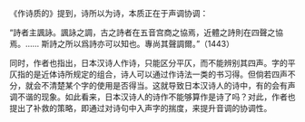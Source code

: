 《作诗质的》提到，诗所以为诗，本质正在于声调协调：

“詩者主諷詠。諷詠之調，古之詩者在五音宫商之協焉，近體之詩則在四聲之協焉。……
斯詩之所以爲詩亦可以知也。專尚其聲調爾。”（1443）

同时，作者也指出，日本汉诗人作诗，只能区分平仄，而不能辨别其四声。字的平仄指的是近体诗所规定的组合，诗人可以通过作诗法一类的书习得。但倘若四声不分，就会不清楚某个字的使用是否得当。这就导致日本汉诗人的诗中，有的会有声调不谐的现象。如此看来，日本汉诗人的诗作不能够算作是诗了吗？对此，作者也提出了补救的策略，即通过对诗句中入声字的揣度，来提升音调的协调性。